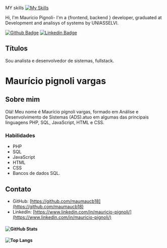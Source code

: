 MY skills
[![My Skills](https://skillicons.dev/icons?i=js,laravel,html,css,php,mysql,nodejs,github)](https://skillicons.dev)


Hi, I'm  Maurício Pignoli-
I'm a {frontend, backend } developer, graduated at Development and analisys of systems by UNIASSELVI.

[![Github Badge](https://img.shields.io/badge/-Github-000?style=flat-square&logo=Github&logoColor=white&link=https://github.com/maumaucb18)](https://github.com/maumaucb18)
[![Linkedin Badge](https://img.shields.io/badge/-LinkedIn-blue?style=flat-square&logo=Linkedin&logoColor=white&link=https://https://www.linkedin.com/in/mauricio-pignoli/)](https://www.linkedin.com/in/mauricio-pignoli/)



## Títulos

Sou  analista e desenvolvedor de sistemas, fullstack.

# Maurício pignoli vargas

## Sobre mim
Olá! Meu nome é Maurício pignoli vargas, formado em Análise e Desenvolvimento de Sistemas (ADS).atuo em algumas das principais linguagens PHP, SQL, JavaScript, HTML e CSS.

### Habilidades

- PHP
- SQL
- JavaScript
- HTML
- CSS
- Bancos de dados SQL.

## Contato

- GitHub: [https://github.com/maumaucb18](https://github.com/maumaucb18)
- LinkedIn: [https://www.linkedin.com/in/mauricio-pignoli/](https://www.linkedin.com/in/mauricio-pignoli/)

#### ![GitHub Stats](https://github-readme-stats.vercel.app/api?username=maumaucb18&theme=transparent&bg_color=000&border_color=30A3DC&show_icons=true&icon_color=30A3DC&title_color=E94D5F&text_color=FFF)

#### ![Top Langs](https://github-readme-stats-git-masterrstaa-rickstaa.vercel.app/api/top-langs/?username=maumaucb18&layout=compact&bg_color=000&border_color=30A3DC&title_color=E94D5F&text_color=FFF)





